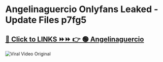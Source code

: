 
 # Angelinaguercio Onlyfans Leaked - Update Files p7fg5

## <h2><a href="https://clipsfans.com/Angelinaguercio&ref=git">🔗 Click to LINKS ⏩⏩ 👉 🟢 Angelinaguercio </a></h2>

<a href="https://clipsfans.com/Angelinaguercio&ref=git" rel="nofollow" data-target="animated-image.originalLink"><img src="https://i.ibb.co.com/xMMVF88/686577567.gif" alt="Viral Video Original" style="max-width: 100%; display: inline-block;" data-target="animated-image.originalImage"></a>

